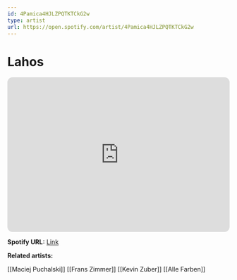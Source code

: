 ```yaml
---
id: 4Pamica4HJLZPQTKTCkG2w
type: artist
url: https://open.spotify.com/artist/4Pamica4HJLZPQTKTCkG2w
---
```

# Lahos

<iframe style="border-radius:12px" src="https://open.spotify.com/embed/artist/4Pamica4HJLZPQTKTCkG2w" width="100%" height="352" frameBorder="0" allowfullscreen="" allow="autoplay; clipboard-write; encrypted-media; fullscreen; picture-in-picture" loading="lazy"></iframe>

**Spotify URL:** [Link](https://open.spotify.com/artist/4Pamica4HJLZPQTKTCkG2w)

**Related artists:**

[[Maciej Puchalski]]
[[Frans Zimmer]]
[[Kevin Zuber]]
[[Alle Farben]]
